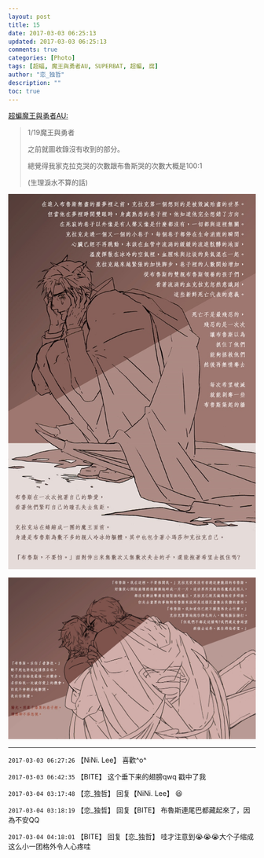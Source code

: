 ```yaml
---
layout: post
title: 15
date: 2017-03-03 06:25:13
updated: 2017-03-03 06:25:13
comments: true
categories: [Photo]
tags: [超蝠, 魔王與勇者AU, SUPERBAT, 超蝙, 腐]
author: "恋_独哲"
description: ""
toc: true
---
```


<p reblogfrom="reblogfrom"  ><a target="_blank" href="http://superbatdemogorgonandthebrave.lofter.com/post/1eb6db1d_e7fed76"  >超蝙魔王與勇者AU:</a></p> 
<blockquote> 
 <p>1/19魔王與勇者</p> 
 <p>之前就圖收錄沒有收到的部分。</p> 
 <p>總覺得我家克拉克哭的次數跟布魯斯哭的次數大概是100:1</p> 
 <p>(生理淚水不算的話)</p> 
</blockquote>

![](https://raw.githubusercontent.com/alicewish/maple50821/master/img_YW5MWVN1NEpoZFdyVlNxT2RWSFNTSzJWM1JiQ09BdVJXMThtRk94c2xrNm40a1FKVWQ3Q1JBPT0.jpg)

![](https://raw.githubusercontent.com/alicewish/maple50821/master/img_YW5MWVN1NEpoZFdyVlNxT2RWSFNTT1htOFFFaG5vQjVuNTh0VllGdTZEaVdhM01nL1lKb2JRPT0.jpg)

---

`2017-03-03 06:27:26` 【NiNi. Lee】 喜歡^o^

`2017-03-03 06:42:35` 【BITE】 这个垂下来的翅膀qwq 戳中了我

`2017-03-04 03:17:48` 【恋\_独哲】 回复【NiNi. Lee】 😆

`2017-03-04 03:18:19` 【恋\_独哲】 回复【BITE】 布魯斯連尾巴都藏起來了，因為不安QQ

`2017-03-04 04:18:01` 【BITE】 回复【恋\_独哲】 哇才注意到😭😭😭大个子缩成这么小一团格外令人心疼哇
